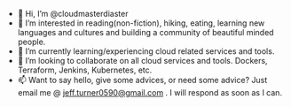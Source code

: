 - 👋 Hi, I’m @cloudmasterdiaster
- 👀 I’m interested in reading(non-fiction), hiking, eating, learning new languages and cultures and building a community of beautiful minded people. 
- 🌱 I’m currently learning/experiencing cloud related services and tools.
- 💞️ I’m looking to collaborate on all cloud services and tools. Dockers, Terraform, Jenkins, Kubernetes, etc. 
- 📫 Want to say hello, give some advices, or need some advice? Just email me @ jeff.turner0590@gmail.com . I will respond as soon as I can. 

<!---
cloudmasterdiaster/cloudmasterdiaster is a ✨ special ✨ repository because its `README.md` (this file) appears on your GitHub profile.
You can click the Preview link to take a look at your changes.
--->
